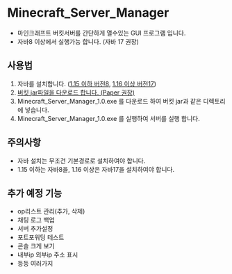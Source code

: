 # Minecraft_Server_Manager
* 마인크래프트 버킷서버를 간단하게 열수있는 GUI 프로그램 입니다.
* 자바8 이상에서 실행가능 합니다. (자바 17 권장)
## 사용법
1. 자바를 설치합니다. ([1.15 이하 버전8](https://www.java.com/ko/download/ie_manual.jsp?locale=ko), [1.16 이상 버전17](https://www.oracle.com/kr/java/technologies/downloads/#jdk17))
2. [버킷 jar파일을 다운로드 합니다. (Paper 권장)](https://papermc.io/downloads)
3. Minecraft_Server_Manager_1.0.exe 를 다운로드 하여 버킷 jar과 같은 디렉토리에 넣습니다.
4. Minecraft_Server_Manager_1.0.exe 를 실행하여 서버를 실행 합니다.
## 주의사항
* 자바 설치는 무조건 기본경로로 설치하여야 합니다.
* 1.15 이하는 자바8을, 1.16 이상은 자바17을 설치하여야 합니다.
## 추가 예정 기능
* op리스트 관리(추가, 삭제)
* 채팅 로그 백업
* 서버 추가설정
* 포트포워딩 테스트
* 콘솔 크게 보기
* 내부ip 외부ip 주소 표시
* 등등 여러가지
